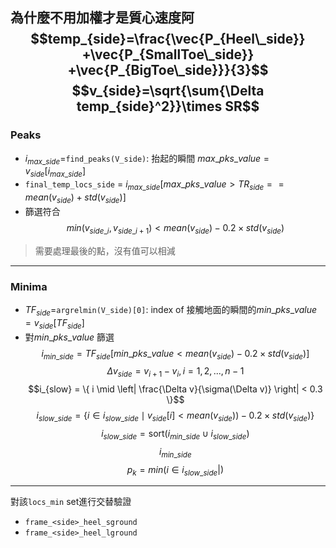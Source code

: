 為什麼不用加權才是質心速度阿
$$temp_{side}=\frac{\vec{P_{Heel\_side}}​+\vec{P_{SmallToe\_side}}​+\vec{P_{BigToe\_side}}​​}{3}$$
$$v_{side}=\sqrt{\sum{\Delta temp_{side}^2}}\times SR$$
---
### Peaks
- $i_{max\_side}$=`find_peaks(V_side)`: 抬起的瞬間 $max\_pks\_value = v_{side}[i_{max\_side}]$
- `final_temp_locs_side` = $i_{max\_side}[max\_pks\_value > TR_{side}==mean(v_{side})+std(v_{side})]$
- 篩選符合
$$min(v_{side\_i}, v_{side\_i+1})< mean(v_{side})-0.2 \times std(v_{side})$$
>需要處理最後的點，沒有值可以相減

---
### Minima
- $TF_{side}$=`argrelmin(V_side)[0]`: index of 接觸地面的瞬間的$min\_pks\_value = v_{side}[TF_{side}]$
- 對$min\_pks\_value$ 篩選
$$i_{min\_side}=TF_{side}[min\_pks\_value < mean(v_{side})-0.2 \times std(v_{side})]$$
$$\Delta v_{side}=v_{i+1}-v_{i}, i=1,2,...,n-1$$
$$i_{slow} = \{ i \mid \left| \frac{\Delta v}{\sigma(\Delta v)} \right| < 0.3 \}$$
$$i_{slow\_side} = \{ i \in i_{slow\_side} \mid v_{side}[i] < mean(v_{side})) - 0.2 \times std(v_{side}) \}$$
$$i_{slow\_side} = \text{sort}(i_{min\_side} \cup i_{slow\_side})$$
$$i_{min\_side}$$
$$p_k=min(i \in i_{slow\_side}|)$$

---

對該`locs_min` set進行交替驗證
- `frame_<side>_heel_sground`
- `frame_<side>_heel_lground`
